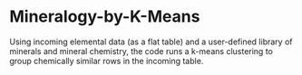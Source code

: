 # Mineralogy-by-K-Means
Using incoming elemental data (as a flat table) and a user-defined library of minerals and mineral chemistry, the code runs a k-means clustering to group chemically similar rows in the incoming table.

